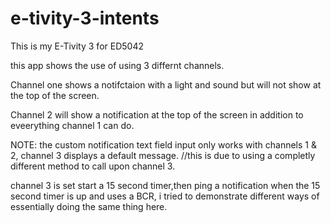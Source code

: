 # e-tivity-3-intents

This is my E-Tivity 3 for ED5042

this app shows the use of using 3 differnt channels.

Channel one shows a notifctaion with a light and sound but will not show at the top of the screen.

Channel 2 will show a notification at the top of the screen in addition to eveerything channel 1 can do.

NOTE: the custom notification text field input only works with channels 1 & 2, channel 3 displays a default message. 
//this is due to using a completly different method to call upon channel 3.

channel 3 is set start a 15 second timer,then ping a notification when the 15 second timer is up and uses a BCR, i tried to demonstrate different ways of essentially doing the same thing here.
